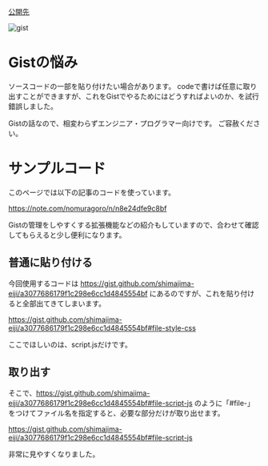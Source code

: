 [公開先](https://note.com/nomuragoro/n/n8e24dfe9c8bf)

![gist](https://user-images.githubusercontent.com/15845907/88919145-933e6c80-d2a5-11ea-83d5-b03b6012b988.png)

# Gistの悩み
ソースコードの一部を貼り付けたい場合があります。
codeで書けば任意に取り出すことができますが、これをGistでやるためにはどうすればよいのか、を試行錯誤しました。

Gistの話なので、相変わらずエンジニア・プログラマー向けです。
ご容赦ください。

# サンプルコード
このページでは以下の記事のコードを使っています。

https://note.com/nomuragoro/n/n8e24dfe9c8bf

Gistの管理をしやすくする拡張機能などの紹介もしていますので、合わせて確認してもらえると少し便利になります。

## 普通に貼り付ける
今回使用するコードは https://gist.github.com/shimajima-eiji/a3077686179f1c298e6cc1d4845554bf にあるのですが、これを貼り付けると全部出てきてしまいます。

https://gist.github.com/shimajima-eiji/a3077686179f1c298e6cc1d4845554bf#file-style-css

ここでほしいのは、script.jsだけです。

## 取り出す
そこで、https://gist.github.com/shimajima-eiji/a3077686179f1c298e6cc1d4845554bf#file-script-js のように「#file-」をつけてファイル名を指定すると、必要な部分だけが取り出せます。

https://gist.github.com/shimajima-eiji/a3077686179f1c298e6cc1d4845554bf#file-script-js

非常に見やすくなりました。
